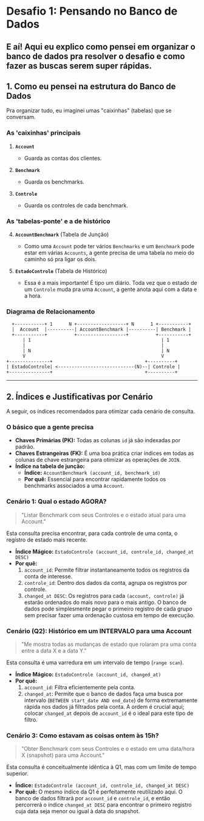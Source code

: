 # Desafio 1: Pensando no Banco de Dados

E aí! Aqui eu explico como pensei em organizar o banco de dados pra resolver o desafio e como fazer as buscas serem super rápidas. 
---

## 1. Como eu pensei na estrutura do Banco de Dados

Pra organizar tudo, eu imaginei umas "caixinhas" (tabelas) que se conversam.

### As 'caixinhas' principais

1.  **`Account`**
    -   Guarda as contas dos clientes.

2.  **`Benchmark`**
    -   Guarda os benchmarks.

3.  **`Controle`**
    -   Guarda os controles de cada benchmark.

### As 'tabelas-ponte' e a de histórico

4.  **`AccountBenchmark`** (Tabela de Junção)
    -   Como uma `Account` pode ter vários `Benchmarks` e um `Benchmark` pode estar em várias `Accounts`, a gente precisa de uma tabela no meio do caminho só pra ligar os dois.

5.  **`EstadoControle`** (Tabela de Histórico)
    -   Essa é a mais importante! É tipo um diário. Toda vez que o estado de um `Controle` muda pra uma `Account`, a gente anota aqui com a data e a hora.

### Diagrama de Relacionamento

```
  +-----------+ 1      N +------------------+ N      1 +-----------+
  |  Account  |----------| AccountBenchmark |----------| Benchmark |
  +-----------+          +------------------+          +-----------+
      | 1                                                | 1
      |                                                  |
      | N                                                | N
      V                                                  V
+---------------+                                  +----------+
| EstadoControle| <----------------------------(N)--| Controle |
+---------------+                                  +----------+
```

---

## 2. Índices e Justificativas por Cenário

A seguir, os índices recomendados para otimizar cada cenário de consulta.

### O básico que a gente precisa

-   **Chaves Primárias (PK):** Todas as colunas `id` já são indexadas por padrão.
-   **Chaves Estrangeiras (FK):** É uma boa prática criar índices em todas as colunas de chave estrangeira para otimizar as operações de `JOIN`.
-   **Índice na tabela de junção:**
    -   **Índice:** `AccountBenchmark (account_id, benchmark_id)`
    -   **Por quê:** Essencial para encontrar rapidamente todos os benchmarks associados a uma `Account`.

### Cenário 1: Qual o estado AGORA?

> "Listar Benchmark com seus Controles e o estado atual para uma Account."

Esta consulta precisa encontrar, para cada controle de uma conta, o registro de estado mais recente.

-   **Índice Mágico:** `EstadoControle (account_id, controle_id, changed_at DESC)`
-   **Por quê:**
    1.  `account_id`: Permite filtrar instantaneamente todos os registros da conta de interesse.
    2.  `controle_id`: Dentro dos dados da conta, agrupa os registros por controle.
    3.  `changed_at DESC`: Os registros para cada `(account, controle)` já estarão ordenados do mais novo para o mais antigo. O banco de dados pode simplesmente pegar o primeiro registro de cada grupo sem precisar fazer uma ordenação custosa em tempo de execução.

### Cenário (Q2): Histórico em um INTERVALO para uma Account

> "Me mostra todas as mudanças de estado que rolaram pra uma conta entre a data X e a data Y."

Esta consulta é uma varredura em um intervalo de tempo (`range scan`).

-   **Índice Mágico:** `EstadoControle (account_id, changed_at)`
-   **Por quê:**
    1.  `account_id`: Filtra eficientemente pela conta.
    2.  `changed_at`: Permite que o banco de dados faça uma busca por intervalo (`BETWEEN start_date AND end_date`) de forma extremamente rápida nos dados já filtrados pela conta. A ordem é crucial aqui; colocar `changed_at` depois de `account_id` é o ideal para este tipo de filtro.

### Cenário 3: Como estavam as coisas ontem às 15h?

> "Obter Benchmark com seus Controles e o estado em uma data/hora X (snapshot) para uma Account."

Esta consulta é conceitualmente idêntica à Q1, mas com um limite de tempo superior.

-   **Índice:** `EstadoControle (account_id, controle_id, changed_at DESC)`
-   **Por quê:** O mesmo índice da Q1 é perfeitamente reutilizado aqui. O banco de dados filtrará por `account_id` e `controle_id`, e então percorrerá o índice `changed_at DESC` para encontrar o primeiro registro cuja data seja menor ou igual à data do snapshot.
